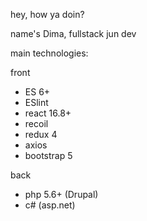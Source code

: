 hey, how ya doin?

name's Dima, fullstack jun dev

main technologies:

front
+ ES 6+
+ ESlint
+ react 16.8+
+ recoil
+ redux 4
+ axios
+ bootstrap 5

back
+ php 5.6+ (Drupal)
+ c# (asp.net)
